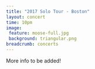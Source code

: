 ```yaml
---
title: "2017 Solo Tour - Boston"
layout: concert
time: 10pm
image:
 feature: moose-full.jpg
 background: triangular.png
breadcrumb: concerts
---
```

More info to be added!